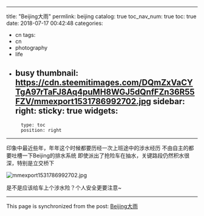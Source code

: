 
---
title: "Beijing大雨"
permlink: beijing
catalog: true
toc_nav_num: true
toc: true
date: 2018-07-17 00:42:48
categories:
- cn
tags:
- cn
- photography
- life
- busy
thumbnail: https://cdn.steemitimages.com/DQmZxVaCYTgA97rTaFJ8Aq4puMH8WGJ5dQnfFZn36R55FZV/mmexport1531786992702.jpg
sidebar:
    right:
        sticky: true
widgets:
    -
        type: toc
        position: right
---


印象中最近些年，年年这个时候都要历经一次上班途中的涉水经历
不由自主的都要吐槽一下Beijing的排水系统
即使派出了抢险车在抽水，关键路段仍然积水很深，特别是立交桥下

![mmexport1531786992702.jpg](https://cdn.steemitimages.com/DQmZxVaCYTgA97rTaFJ8Aq4puMH8WGJ5dQnfFZn36R55FZV/mmexport1531786992702.jpg)

是不是应该给车上个涉水险？个人安全更要注意~

- - -

This page is synchronized from the post: [Beijing大雨](https://steemit.com/@andrewma/beijing)

